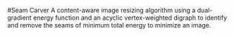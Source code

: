 #Seam Carver
A content-aware image resizing algorithm using a dual-gradient energy function and an acyclic vertex-weighted digraph to identify and remove the seams of minimum total energy to minimize an image.
